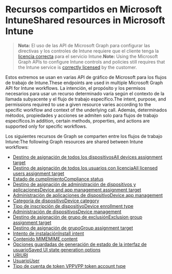 # <a name="shared-resources-in-microsoft-intune"></a><span data-ttu-id="70b77-101">Recursos compartidos en Microsoft Intune</span><span class="sxs-lookup"><span data-stu-id="70b77-101">Shared resources in Microsoft Intune</span></span>

> <span data-ttu-id="70b77-102">**Nota:** El uso de las API de Microsoft Graph para configurar las directivas y los controles de Intune requiere que el cliente tenga la [licencia correcta](https://www.microsoft.com/en-us/cloud-platform/microsoft-intune-pricing) para el servicio Intune.</span><span class="sxs-lookup"><span data-stu-id="70b77-102">**Note:** Using the Microsoft Graph APIs to configure Intune controls and policies still requires that the Intune service is [correctly licensed](https://www.microsoft.com/en-us/cloud-platform/microsoft-intune-pricing) by the customer.</span></span>

<span data-ttu-id="70b77-103">Estos extremos se usan en varias API de gráfico de Microsoft para los flujos de trabajo de Intune.</span><span class="sxs-lookup"><span data-stu-id="70b77-103">These endpoints are used in multiple Microsoft Graph API for Intune workflows.</span></span>  <span data-ttu-id="70b77-104">La intención, el propósito y los permisos necesarios para usar un recurso determinado varía según el contexto de la llamada subyacente y el flujo de trabajo específico.</span><span class="sxs-lookup"><span data-stu-id="70b77-104">The intent, purpose, and permissions required to use a given resource varies according to the specific workflow and context of the underlying call.</span></span>  <span data-ttu-id="70b77-105">Además, determinados métodos, propiedades y acciones se admiten solo para flujos de trabajo específicos.</span><span class="sxs-lookup"><span data-stu-id="70b77-105">In addition, certain methods, properties, and actions are supported only for specific workflows.</span></span>

<span data-ttu-id="70b77-106">Los siguientes recursos de Graph se comparten entre los flujos de trabajo Intune:</span><span class="sxs-lookup"><span data-stu-id="70b77-106">The following Graph resources are shared between Intune workflows:</span></span>

- [<span data-ttu-id="70b77-107">Destino de asignación de todos los dispositivos</span><span class="sxs-lookup"><span data-stu-id="70b77-107">All devices assignment target</span></span>](intune_shared_alldevicesassignmenttarget.md)
- [<span data-ttu-id="70b77-108">Destino de asignación de todos los usuarios con licencia</span><span class="sxs-lookup"><span data-stu-id="70b77-108">All licensed users assignment target</span></span>](intune_shared_alllicensedusersassignmenttarget.md)
- [<span data-ttu-id="70b77-109">Estado de cumplimiento</span><span class="sxs-lookup"><span data-stu-id="70b77-109">Compliance status</span></span>](intune_shared_compliancestatus.md)
- [<span data-ttu-id="70b77-110">Destino de asignación de administración de dispositivos y aplicaciones</span><span class="sxs-lookup"><span data-stu-id="70b77-110">Device and app management assignment target</span></span>](intune_shared_deviceandappmanagementassignmenttarget.md)
- [<span data-ttu-id="70b77-111">Administración de aplicaciones de dispositivo</span><span class="sxs-lookup"><span data-stu-id="70b77-111">Device app management</span></span>](intune_shared_deviceappmanagement.md)
- [<span data-ttu-id="70b77-112">Categoría de dispositivo</span><span class="sxs-lookup"><span data-stu-id="70b77-112">Device category</span></span>](intune_shared_devicecategory.md)
- [<span data-ttu-id="70b77-113">Tipo de inscripción de dispositivo</span><span class="sxs-lookup"><span data-stu-id="70b77-113">Device enrollment type</span></span>](intune_shared_deviceenrollmenttype.md)
- [<span data-ttu-id="70b77-114">Administración de dispositivos</span><span class="sxs-lookup"><span data-stu-id="70b77-114">Device management</span></span>](intune_shared_devicemanagement.md)
- [<span data-ttu-id="70b77-115">Destino de asignación de grupo de exclusión</span><span class="sxs-lookup"><span data-stu-id="70b77-115">Exclusion group assignment target</span></span>](intune_shared_exclusiongroupassignmenttarget.md)
- [<span data-ttu-id="70b77-116">Destino de asignación de grupo</span><span class="sxs-lookup"><span data-stu-id="70b77-116">Group assignment target</span></span>](intune_shared_groupassignmenttarget.md)
- [<span data-ttu-id="70b77-117">Intento de instalación</span><span class="sxs-lookup"><span data-stu-id="70b77-117">Install intent</span></span>](intune_shared_installintent.md)
- [<span data-ttu-id="70b77-118">Contenido MIME</span><span class="sxs-lookup"><span data-stu-id="70b77-118">MIME content</span></span>](intune_shared_mimecontent.md)
- [<span data-ttu-id="70b77-119">Opciones guardadas de generación de estado de la interfaz de usuario</span><span class="sxs-lookup"><span data-stu-id="70b77-119">Saved UI state generation options</span></span>](intune_shared_saveduistategenerationoptions.md)
- [<span data-ttu-id="70b77-120">URI</span><span class="sxs-lookup"><span data-stu-id="70b77-120">URI</span></span>](intune_shared_uri.md)
- [<span data-ttu-id="70b77-121">Usuario</span><span class="sxs-lookup"><span data-stu-id="70b77-121">User</span></span>](intune_shared_user.md)
- [<span data-ttu-id="70b77-122">Tipo de cuenta de token VPP</span><span class="sxs-lookup"><span data-stu-id="70b77-122">VPP token account type</span></span>](intune_shared_vpptokenaccounttype.md)
